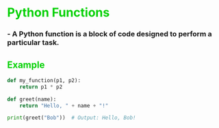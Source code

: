 # <span style="color: #00D100">Python Functions</span>

### - A Python function is a block of code designed to perform a particular task.

## <span style="color:#00D100">Example</span>

```python
def my_function(p1, p2):
    return p1 * p2
```

```python
def greet(name):
    return "Hello, " + name + "!"

print(greet("Bob"))  # Output: Hello, Bob!

```